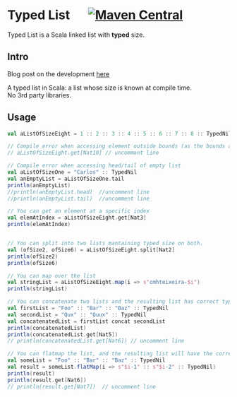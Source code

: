 # Typed List &emsp; [![Maven Central](https://maven-badges.herokuapp.com/maven-central/com.cmhteixeira/typed-list_2.12/badge.svg)](https://maven-badges.herokuapp.com/maven-central/com.cmhteixeira/typed-list_2.12)

Typed List is a Scala linked list with **typed** size. 

## Intro
Blog post on the development [here](https://aerodatablog.wordpress.com/2019/03/03/a-typedlist-in-scala/)

A typed list in Scala: a list whose size is known at compile time.  
No 3rd party libraries. 

## Usage

```scala
val aListOfSizeEight = 1 :: 2 :: 3 :: 4 :: 5 :: 6 :: 7 :: 8 :: TypedNil

// Compile error when accessing element outside bounds (as the bounds are known at compile time)
// aListOfSizeEight.get[Nat10] // uncomment line

// Compile error when accessing head/tail of empty list 
val aListOfSizeOne = "Carlos" :: TypedNil
val anEmptyList = aListOfSizeOne.tail
println(anEmptyList)
//println(anEmptyList.head)  //uncomment line
//println(anEmptyList.tail)  //uncomment line

// You can get an element at a specific index
val elemAtIndex = aListOfSizeEight.get[Nat3]
println(elemAtIndex)


// You can split into two lists mantaining typed size on both.
val (ofSize2, ofSize6) = aListOfSizeEight.split[Nat2]
println(ofSize2)
println(ofSize6)

// You can map over the list
val stringList = aListOfSizeEight.map(i => s"cmhteixeira-$i")
println(stringList)

// You can concatenate two lists and the resulting list has correct typed size
val firstList = "Foo" :: "Bar" :: "Baz" :: TypedNil
val secondList = "Qux" :: "Quux" :: TypedNil
val concatenatedList = firstList concat secondList
println(concatenatedList)
println(concatenatedList.get[Nat5])
// println(concatenatedList.get[Nat6]) // uncomment line

// You can flatmap the list, and the resulting list will have the correct size !! -> natural multiplication
val someList = "Foo" :: "Bar" :: "Baz" :: TypedNil
val result = someList.flatMap(i => s"$i-1" :: s"$i-2" :: TypedNil)
println(result)
println(result.get[Nat6])
// println(result.get[Nat7])  // uncomment line

```